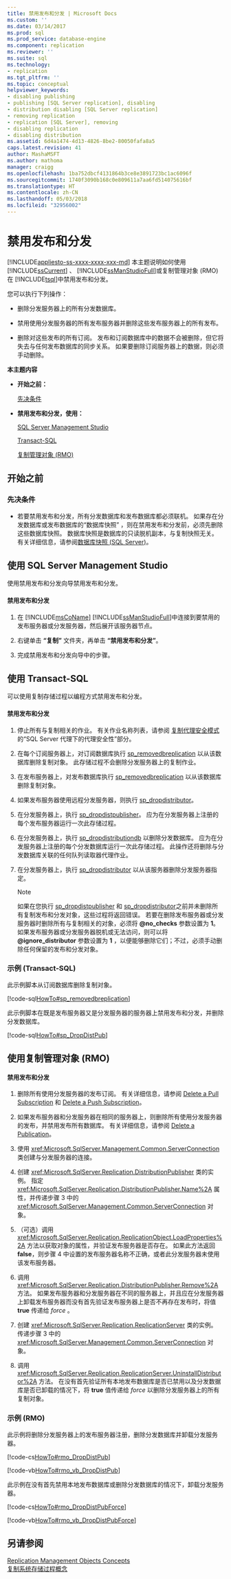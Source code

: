 ```yaml
---
title: 禁用发布和分发 | Microsoft Docs
ms.custom: ''
ms.date: 03/14/2017
ms.prod: sql
ms.prod_service: database-engine
ms.component: replication
ms.reviewer: ''
ms.suite: sql
ms.technology:
- replication
ms.tgt_pltfrm: ''
ms.topic: conceptual
helpviewer_keywords:
- disabling publishing
- publishing [SQL Server replication], disabling
- distribution disabling [SQL Server replication]
- removing replication
- replication [SQL Server], removing
- disabling replication
- disabling distribution
ms.assetid: 6d4a1474-4d13-4826-8be2-80050fafa8a5
caps.latest.revision: 41
author: MashaMSFT
ms.author: mathoma
manager: craigg
ms.openlocfilehash: 1ba752dbcf4131864b3ce8e3891723bc1ac6096f
ms.sourcegitcommit: 1740f3090b168c0e809611a7aa6fd514075616bf
ms.translationtype: HT
ms.contentlocale: zh-CN
ms.lasthandoff: 05/03/2018
ms.locfileid: "32956002"
---
```

# <a name="disable-publishing-and-distribution"></a>禁用发布和分发
[!INCLUDE[appliesto-ss-xxxx-xxxx-xxx-md](../../includes/appliesto-ss-xxxx-xxxx-xxx-md.md)]
  本主题说明如何使用 [!INCLUDE[ssCurrent](../../includes/sscurrent-md.md)] 、 [!INCLUDE[ssManStudioFull](../../includes/ssmanstudiofull-md.md)]或复制管理对象 (RMO) 在 [!INCLUDE[tsql](../../includes/tsql-md.md)]中禁用发布和分发。  
  
 您可以执行下列操作：  
  
-   删除分发服务器上的所有分发数据库。  
  
-   禁用使用分发服务器的所有发布服务器并删除这些发布服务器上的所有发布。  
  
-   删除对这些发布的所有订阅。 发布和订阅数据库中的数据不会被删除，但它将失去与任何发布数据库的同步关系。 如果要删除订阅服务器上的数据，则必须手动删除。  
  
 **本主题内容**  
  
-   **开始之前：**  
  
     [先决条件](#Prerequisites)  
  
-   **禁用发布和分发，使用：**  
  
     [SQL Server Management Studio](#SSMSProcedure)  
  
     [Transact-SQL](#TsqlProcedure)  
  
     [复制管理对象 (RMO)](#RMOProcedure)  
  
##  <a name="BeforeYouBegin"></a> 开始之前  
  
###  <a name="Prerequisites"></a> 先决条件  
  
-   若要禁用发布和分发，所有分发数据库和发布数据库都必须联机。 如果存在分发数据库或发布数据库的“数据库快照”  ，则在禁用发布和分发前，必须先删除这些数据库快照。 数据库快照是数据库的只读脱机副本，与复制快照无关。 有关详细信息，请参阅[数据库快照 (SQL Server)](../../relational-databases/databases/database-snapshots-sql-server.md)。  
  
##  <a name="SSMSProcedure"></a> 使用 SQL Server Management Studio  
 使用禁用发布和分发向导禁用发布和分发。  
  
#### <a name="to-disable-publishing-and-distribution"></a>禁用发布和分发  
  
1.  在 [!INCLUDE[msCoName](../../includes/msconame-md.md)] [!INCLUDE[ssManStudioFull](../../includes/ssmanstudiofull-md.md)]中连接到要禁用的发布服务器或分发服务器，然后展开该服务器节点。  
  
2.  右键单击 **“复制”** 文件夹，再单击 **“禁用发布和分发”**。  
  
3.  完成禁用发布和分发向导中的步骤。  
  
##  <a name="TsqlProcedure"></a> 使用 Transact-SQL  
 可以使用复制存储过程以编程方式禁用发布和分发。  
  
#### <a name="to-disable-publishing-and-distribution"></a>禁用发布和分发  
  
1.  停止所有与复制相关的作业。 有关作业名称列表，请参阅 [复制代理安全模式](../../relational-databases/replication/security/replication-agent-security-model.md)的“SQL Server 代理下的代理安全性”部分。  
  
2.  在每个订阅服务器上，对订阅数据库执行 [sp_removedbreplication](../../relational-databases/system-stored-procedures/sp-removedbreplication-transact-sql.md) 以从该数据库删除复制对象。 此存储过程不会删除分发服务器上的复制作业。  
  
3.  在发布服务器上，对发布数据库执行 [sp_removedbreplication](../../relational-databases/system-stored-procedures/sp-removedbreplication-transact-sql.md) 以从该数据库删除复制对象。  
  
4.  如果发布服务器使用远程分发服务器，则执行 [sp_dropdistributor](../../relational-databases/system-stored-procedures/sp-dropdistributor-transact-sql.md)。  
  
5.  在分发服务器上，执行 [sp_dropdistpublisher](../../relational-databases/system-stored-procedures/sp-dropdistpublisher-transact-sql.md)。 应为在分发服务器上注册的每个发布服务器运行一次此存储过程。  
  
6.  在分发服务器上，执行 [sp_dropdistributiondb](../../relational-databases/system-stored-procedures/sp-dropdistributiondb-transact-sql.md) 以删除分发数据库。 应为在分发服务器上注册的每个分发数据库运行一次此存储过程。 此操作还将删除与分发数据库关联的任何队列读取器代理作业。  
  
7.  在分发服务器上，执行 [sp_dropdistributor](../../relational-databases/system-stored-procedures/sp-dropdistributor-transact-sql.md) 以从该服务器删除分发服务器指定。  
  
    > [!NOTE]  
    >  如果在您执行 [sp_dropdistpublisher](../../relational-databases/system-stored-procedures/sp-dropdistpublisher-transact-sql.md) 和 [sp_dropdistributor](../../relational-databases/system-stored-procedures/sp-dropdistributor-transact-sql.md)之前并未删除所有复制发布和分发对象，这些过程将返回错误。 若要在删除发布服务器或分发服务器时删除所有与复制相关的对象，必须将 **@no_checks** 参数设置为 **1**。 如果发布服务器或分发服务器脱机或无法访问，则可以将 **@ignore_distributor** 参数设置为 **1** ，以便能够删除它们；不过，必须手动删除任何保留的发布和分发对象。  
  
###  <a name="TsqlExample"></a> 示例 (Transact-SQL)  
 此示例脚本从订阅数据库删除复制对象。  
  
 [!code-sql[HowTo#sp_removedbreplication](../../relational-databases/replication/codesnippet/tsql/disable-publishing-and-d_1.sql)]  
  
 此示例脚本在既是发布服务器又是分发服务器的服务器上禁用发布和分发，并删除分发数据库。  
  
 [!code-sql[HowTo#sp_DropDistPub](../../relational-databases/replication/codesnippet/tsql/disable-publishing-and-d_2.sql)]  
  
##  <a name="RMOProcedure"></a> 使用复制管理对象 (RMO)  
  
#### <a name="to-disable-publishing-and-distribution"></a>禁用发布和分发  
  
1.  删除所有使用分发服务器的发布订阅。 有关详细信息，请参阅 [Delete a Pull Subscription](../../relational-databases/replication/delete-a-pull-subscription.md) 和 [Delete a Push Subscription](../../relational-databases/replication/delete-a-push-subscription.md)。  
  
2.  如果发布服务器和分发服务器在相同的服务器上，则删除所有使用分发服务器的发布，并禁用发布所有数据库。 有关详细信息，请参阅 [Delete a Publication](../../relational-databases/replication/publish/delete-a-publication.md)。  
  
3.  使用 <xref:Microsoft.SqlServer.Management.Common.ServerConnection> 类创建与分发服务器的连接。  
  
4.  创建 <xref:Microsoft.SqlServer.Replication.DistributionPublisher> 类的实例。 指定 <xref:Microsoft.SqlServer.Replication.DistributionPublisher.Name%2A> 属性，并传递步骤 3 中的 <xref:Microsoft.SqlServer.Management.Common.ServerConnection> 对象。  
  
5.  （可选）调用 <xref:Microsoft.SqlServer.Replication.ReplicationObject.LoadProperties%2A> 方法以获取对象的属性，并验证发布服务器是否存在。 如果此方法返回 **false**，则步骤 4 中设置的发布服务器名称不正确，或者此分发服务器未使用该发布服务器。  
  
6.  调用 <xref:Microsoft.SqlServer.Replication.DistributionPublisher.Remove%2A> 方法。 如果发布服务器和分发服务器在不同的服务器上，并且应在分发服务器上卸载发布服务器而没有首先验证发布服务器上是否不再存在发布时，将值 **true** 传递给 *force* 。  
  
7.  创建 <xref:Microsoft.SqlServer.Replication.ReplicationServer> 类的实例。 传递步骤 3 中的 <xref:Microsoft.SqlServer.Management.Common.ServerConnection> 对象。  
  
8.  调用 <xref:Microsoft.SqlServer.Replication.ReplicationServer.UninstallDistributor%2A> 方法。 在没有首先验证所有本地发布数据库是否已禁用以及分发数据库是否已卸载的情况下，将 **true** 值传递给 *force* 以删除分发服务器上的所有复制对象。  
  
###  <a name="PShellExample"></a> 示例 (RMO)  
 此示例将删除分发服务器上的发布服务器注册，删除分发数据库并卸载分发服务器。  
  
 [!code-cs[HowTo#rmo_DropDistPub](../../relational-databases/replication/codesnippet/csharp/rmohowto/rmotestevelope.cs#rmo_dropdistpub)]  
  
 [!code-vb[HowTo#rmo_vb_DropDistPub](../../relational-databases/replication/codesnippet/visualbasic/rmohowtovb/rmotestenv.vb#rmo_vb_dropdistpub)]  
  
 此示例在没有首先禁用本地发布数据库或删除分发数据库的情况下，卸载分发服务器。  
  
 [!code-cs[HowTo#rmo_DropDistPubForce](../../relational-databases/replication/codesnippet/csharp/rmohowto/rmotestevelope.cs#rmo_dropdistpubforce)]  
  
 [!code-vb[HowTo#rmo_vb_DropDistPubForce](../../relational-databases/replication/codesnippet/visualbasic/rmohowtovb/rmotestenv.vb#rmo_vb_dropdistpubforce)]  
  
## <a name="see-also"></a>另请参阅  
 [Replication Management Objects Concepts](../../relational-databases/replication/concepts/replication-management-objects-concepts.md)   
 [复制系统存储过程概念](../../relational-databases/replication/concepts/replication-system-stored-procedures-concepts.md)  
  
  
